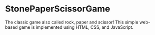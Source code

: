 # StonePaperScissorGame
The classic game also called rock, paper and scissor!
This simple web-based game is implemented using HTML, CSS, and JavaScript.

